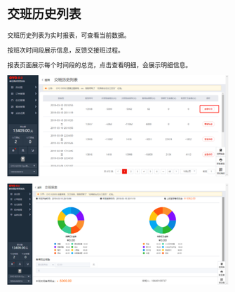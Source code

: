 # 交班历史列表

交班历史列表为实时报表，可查看当前数据。

按班次时间段展示信息，反馈交接班过程。

报表页面展示每个时间段的总览，点击查看明细，会展示明细信息。

![](../../../.gitbook/assets/image%20%28259%29.png)

![](../../../.gitbook/assets/image%20%28332%29.png)

